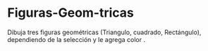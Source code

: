# Figuras-Geom-tricas
Dibuja tres figuras geométricas (Triangulo, cuadrado, Rectángulo), dependiendo de la selección y le agrega color .
